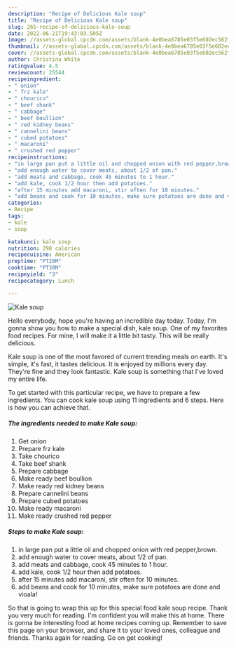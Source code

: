 ```yaml
---
description: "Recipe of Delicious Kale soup"
title: "Recipe of Delicious Kale soup"
slug: 265-recipe-of-delicious-kale-soup
date: 2022-06-21T19:43:03.505Z
image: //assets-global.cpcdn.com/assets/blank-4e0bea6785e03f5e602ec562f230caae08da540cada707380b4fe1bbebba43da.png
thumbnail: //assets-global.cpcdn.com/assets/blank-4e0bea6785e03f5e602ec562f230caae08da540cada707380b4fe1bbebba43da.png
cover: //assets-global.cpcdn.com/assets/blank-4e0bea6785e03f5e602ec562f230caae08da540cada707380b4fe1bbebba43da.png
author: Christina White
ratingvalue: 4.5
reviewcount: 25544
recipeingredient:
- " onion"
- " frz kale"
- " chourico"
- " beef shank"
- " cabbage"
- " beef boullion"
- " red kidney beans"
- " cannelini beans"
- " cubed potatoes"
- " macaroni"
- " crushed red pepper"
recipeinstructions:
- "in large pan put a little oil and chopped onion with red pepper,brown."
- "add enough water to cover meats, about 1/2 of pan."
- "add meats and cabbage, cook 45 minutes to 1 hour."
- "add kale, cook 1/2 hour then add potatoes."
- "after 15 minutes add macaroni, stir often for 10 minutes."
- "add beans and cook for 10 minutes, make sure potatoes are done and vioala!"
categories:
- Recipe
tags:
- kale
- soup

katakunci: kale soup 
nutrition: 298 calories
recipecuisine: American
preptime: "PT28M"
cooktime: "PT30M"
recipeyield: "3"
recipecategory: Lunch

---
```



![Kale soup](//assets-global.cpcdn.com/assets/blank-4e0bea6785e03f5e602ec562f230caae08da540cada707380b4fe1bbebba43da.png)

Hello everybody, hope you're having an incredible day today. Today, I'm gonna show you how to make a special dish, kale soup. One of my favorites food recipes. For mine, I will make it a little bit tasty. This will be really delicious.

Kale soup is one of the most favored of current trending meals on earth. It's simple, it's fast, it tastes delicious. It is enjoyed by millions every day. They're fine and they look fantastic. Kale soup is something that I've loved my entire life.




To get started with this particular recipe, we have to prepare a few ingredients. You can cook kale soup using 11 ingredients and 6 steps. Here is how you can achieve that.

<!--inarticleads1-->

##### The ingredients needed to make Kale soup:

1. Get  onion
1. Prepare  frz kale
1. Take  chourico
1. Take  beef shank
1. Prepare  cabbage
1. Make ready  beef boullion
1. Make ready  red kidney beans
1. Prepare  cannelini beans
1. Prepare  cubed potatoes
1. Make ready  macaroni
1. Make ready  crushed red pepper




<!--inarticleads2-->

##### Steps to make Kale soup:

1. in large pan put a little oil and chopped onion with red pepper,brown.
1. add enough water to cover meats, about 1/2 of pan.
1. add meats and cabbage, cook 45 minutes to 1 hour.
1. add kale, cook 1/2 hour then add potatoes.
1. after 15 minutes add macaroni, stir often for 10 minutes.
1. add beans and cook for 10 minutes, make sure potatoes are done and vioala!




So that is going to wrap this up for this special food kale soup recipe. Thank you very much for reading. I'm confident you will make this at home. There is gonna be interesting food at home recipes coming up. Remember to save this page on your browser, and share it to your loved ones, colleague and friends. Thanks again for reading. Go on get cooking!
